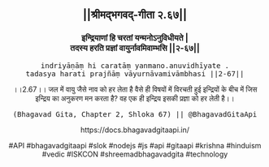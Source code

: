 <center><h2>||श्रीमद्‍भगवद्‍-गीता २.६७||</h2>
<h3>इन्द्रियाणां हि चरतां यन्मनोऽनुविधीयते |<br/>तदस्य हरति प्रज्ञां वायुर्नावमिवाम्भसि ||२-६७||</h3>
<pre>indriyāṇāṃ hi caratāṃ yanmano.anuvidhīyate .<br/>tadasya harati prajñāṃ vāyurnāvamivāmbhasi ||2-67||</pre>
<p>।।2.67।। जल में वायु जैसे नाव को हर लेता है वैसे ही विषयों में विरचती हुई इन्द्रियों के बीच में जिस इन्द्रिय का अनुकरण मन करता है? वह एक ही इन्द्रिय इसकी प्रज्ञा को हर लेती है।।</p>
<pre>(Bhagavad Gita, Chapter 2, Shloka 67) || @BhagavadGitaApi</pre><p>https://docs.bhagavadgitaapi.in/</p><p>#API #bhagavadgitaapi #slok #nodejs #js #api #gitaapi #krishna #hinduism #vedic #ISKCON #shreemadbhagavadgita #technology</p></center>